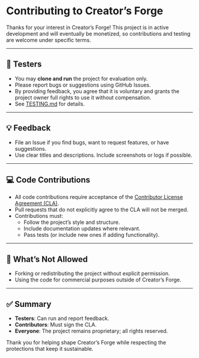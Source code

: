 # Contributing to Creator’s Forge

Thanks for your interest in Creator’s Forge! This project is in active development and will eventually be monetized, so contributions and testing are welcome under specific terms.

---

## 🧪 Testers
- You may **clone and run** the project for evaluation only.  
- Please report bugs or suggestions using GitHub Issues.  
- By providing feedback, you agree that it is voluntary and grants the project owner full rights to use it without compensation.  
- See [TESTING.md](TESTING.md) for details.  

---

## 💡 Feedback
- File an Issue if you find bugs, want to request features, or have suggestions.  
- Use clear titles and descriptions. Include screenshots or logs if possible.  

---

## 💻 Code Contributions
- All code contributions require acceptance of the [Contributor License Agreement (CLA)](CONTRIBUTOR_LICENSE_AGREEMENT.md).  
- Pull requests that do not explicitly agree to the CLA will not be merged.  
- Contributions must:
  - Follow the project’s style and structure.
  - Include documentation updates where relevant.
  - Pass tests (or include new ones if adding functionality).

---

## 🚫 What’s Not Allowed
- Forking or redistributing the project without explicit permission.  
- Using the code for commercial purposes outside of Creator’s Forge.  

---

## ✅ Summary
- **Testers**: Can run and report feedback.  
- **Contributors**: Must sign the CLA.  
- **Everyone**: The project remains proprietary; all rights reserved.  

Thank you for helping shape Creator’s Forge while respecting the protections that keep it sustainable.
